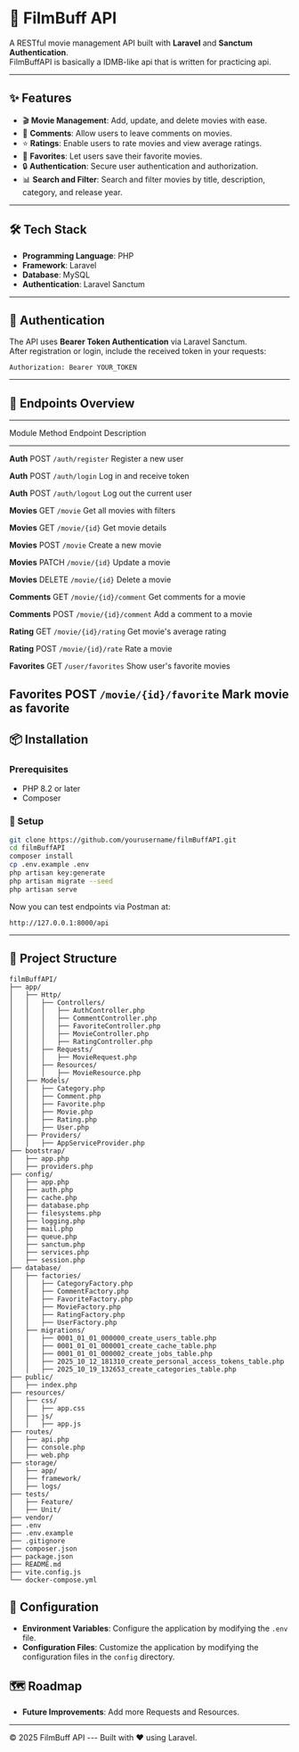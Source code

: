 # 🎥 FilmBuff API

A RESTful movie management API built with **Laravel** and **Sanctum
Authentication**.\
FilmBuffAPI is basically a IDMB-like api that is written for practicing api.

------------------------------------------------------------------------

## ✨ Features
- 🎬 **Movie Management**: Add, update, and delete movies with ease.
- 📝 **Comments**: Allow users to leave comments on movies.
- ⭐ **Ratings**: Enable users to rate movies and view average ratings.
- 🌟 **Favorites**: Let users save their favorite movies.
- 🔒 **Authentication**: Secure user authentication and authorization.
- 📊 **Search and Filter**: Search and filter movies by title, description, category, and release year.

------------------------------------------------------------------------

## 🛠️ Tech Stack
- **Programming Language**: PHP
- **Framework**: Laravel
- **Database**: MySQL
- **Authentication**: Laravel Sanctum

------------------------------------------------------------------------

## 🔐 Authentication

The API uses **Bearer Token Authentication** via Laravel Sanctum.\
After registration or login, include the received token in your
requests:

    Authorization: Bearer YOUR_TOKEN

------------------------------------------------------------------------

## 📁 Endpoints Overview

  --------------------------------------------------------------------------------
  Module          Method          Endpoint                 Description
  --------------- --------------- ------------------------ -----------------------
  **Auth**        POST            `/auth/register`         Register a new user

  **Auth**        POST            `/auth/login`            Log in and receive
                                                           token

  **Auth**        POST            `/auth/logout`           Log out the current
                                                           user

  **Movies**      GET             `/movie`                 Get all movies with
                                                           filters

  **Movies**      GET             `/movie/{id}`            Get movie details

  **Movies**      POST            `/movie`                 Create a new movie

  **Movies**      PATCH           `/movie/{id}`            Update a movie

  **Movies**      DELETE          `/movie/{id}`            Delete a movie

  **Comments**    GET             `/movie/{id}/comment`    Get comments for a
                                                           movie

  **Comments**    POST            `/movie/{id}/comment`    Add a comment to a
                                                           movie

  **Rating**      GET             `/movie/{id}/rating`     Get movie's average
                                                           rating

  **Rating**      POST            `/movie/{id}/rate`       Rate a movie

  **Favorites**   GET             `/user/favorites`        Show user's favorite
                                                           movies

  **Favorites**   POST            `/movie/{id}/favorite`   Mark movie as favorite
  --------------------------------------------------------------------------------


## 📦 Installation

### Prerequisites
- PHP 8.2 or later
- Composer

### 🧩 Setup

``` bash
git clone https://github.com/yourusername/filmBuffAPI.git
cd filmBuffAPI
composer install
cp .env.example .env
php artisan key:generate
php artisan migrate --seed
php artisan serve
```

Now you can test endpoints via Postman at:

    http://127.0.0.1:8000/api

------------------------------------------------------------------------


## 📁 Project Structure
```
filmBuffAPI/
├── app/
│   ├── Http/
│   │   ├── Controllers/
│   │   │   ├── AuthController.php
│   │   │   ├── CommentController.php
│   │   │   ├── FavoriteController.php
│   │   │   ├── MovieController.php
│   │   │   ├── RatingController.php
│   │   ├── Requests/
│   │   │   ├── MovieRequest.php
│   │   ├── Resources/
│   │   │   ├── MovieResource.php
│   ├── Models/
│   │   ├── Category.php
│   │   ├── Comment.php
│   │   ├── Favorite.php
│   │   ├── Movie.php
│   │   ├── Rating.php
│   │   ├── User.php
│   ├── Providers/
│   │   ├── AppServiceProvider.php
├── bootstrap/
│   ├── app.php
│   ├── providers.php
├── config/
│   ├── app.php
│   ├── auth.php
│   ├── cache.php
│   ├── database.php
│   ├── filesystems.php
│   ├── logging.php
│   ├── mail.php
│   ├── queue.php
│   ├── sanctum.php
│   ├── services.php
│   ├── session.php
├── database/
│   ├── factories/
│   │   ├── CategoryFactory.php
│   │   ├── CommentFactory.php
│   │   ├── FavoriteFactory.php
│   │   ├── MovieFactory.php
│   │   ├── RatingFactory.php
│   │   ├── UserFactory.php
│   ├── migrations/
│   │   ├── 0001_01_01_000000_create_users_table.php
│   │   ├── 0001_01_01_000001_create_cache_table.php
│   │   ├── 0001_01_01_000002_create_jobs_table.php
│   │   ├── 2025_10_12_181310_create_personal_access_tokens_table.php
│   │   ├── 2025_10_19_132653_create_categories_table.php
├── public/
│   ├── index.php
├── resources/
│   ├── css/
│   │   ├── app.css
│   ├── js/
│   │   ├── app.js
├── routes/
│   ├── api.php
│   ├── console.php
│   ├── web.php
├── storage/
│   ├── app/
│   ├── framework/
│   ├── logs/
├── tests/
│   ├── Feature/
│   ├── Unit/
├── vendor/
├── .env
├── .env.example
├── .gitignore
├── composer.json
├── package.json
├── README.md
├── vite.config.js
└── docker-compose.yml
```

## 🔧 Configuration
- **Environment Variables**: Configure the application by modifying the `.env` file.
- **Configuration Files**: Customize the application by modifying the configuration files in the `config` directory.

## 🗺️ Roadmap

- **Future Improvements**: Add more Requests and Resources.


------------------------------------------------------------------------

© 2025 FilmBuff API --- Built with ❤️ using Laravel.